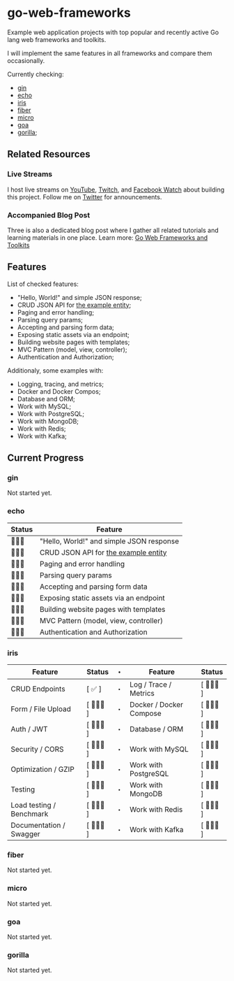 # go-web-frameworks

Example web application projects with top popular and recently active Go lang web frameworks and toolkits.

I will implement the same features in all frameworks and compare them occasionally.

Currently checking:

- [gin](https://github.com/gin-gonic/gin)
- [echo](https://github.com/labstack/echo)
- [iris](https://github.com/kataras/iris)
- [fiber](https://github.com/gofiber/fiber)
- [micro](https://github.com/micro/micro)
- [goa](https://github.com/goadesign/goa)
- [gorilla](https://github.com/gorilla/);

## Related Resources

### Live Streams

I host live streams on [YouTube][codervlogger-youtube-live], [Twitch][codervlogger-twitch-live], and [Facebook Watch][codervlogger-facebook-live] about building this project. Follow me on [Twitter][codervlogger-twitter] for announcements.

### Accompanied Blog Post

Three is also a dedicated blog post where I gather all related tutorials and learning materials in one place. Learn more: [Go Web Frameworks and Toolkits][codervlogger-goweb]

## Features

List of checked features:

- "Hello, World!" and simple JSON response;
- CRUD JSON API for [the example entity][folder-pkg];
- Paging and error handling;
- Parsing query params;
- Accepting and parsing form data;
- Exposing static assets via an endpoint;
- Building website pages with templates;
- MVC Pattern (model, view, controller);
- Authentication and Authorization;

Additionaly, some examples with:
- Logging, tracing, and metrics;
- Docker and Docker Compos;
- Database and ORM;
- Work with MySQL;
- Work with PostgreSQL;
- Work with MongoDB;
- Work with Redis;
- Work with Kafka;

## Current Progress

### gin

Not started yet.

### echo

| Status | Feature |
|-|-|
| 👨🏼‍💻 | "Hello, World!" and simple JSON response |
| 👨🏼‍💻 | CRUD JSON API for [the example entity][folder-pkg] |
| 👨🏼‍💻 | Paging and error handling |
| 👨🏼‍💻 | Parsing query params |
| 👨🏼‍💻 | Accepting and parsing form data |
| 👨🏼‍💻 | Exposing static assets via an endpoint |
| 👨🏼‍💻 | Building website pages with templates |
| 👨🏼‍💻 | MVC Pattern (model, view, controller) |
| 👨🏼‍💻 | Authentication and Authorization |

### iris

| Feature                       | Status | ・ | Feature                       | Status |
|-------------------------------|--------|---|-------------------------------|--------|
| CRUD Endpoints                | [ ✅ ] | ・ | Log / Trace / Metrics         | [ 👨🏼‍💻 ] |
| Form / File Upload            | [ 👨🏼‍💻 ] | ・ | Docker / Docker Compose       | [ 👷🏼‍♂️ ] |
| Auth / JWT                    | [ 👨🏼‍💻 ] | ・ | Database / ORM                | [ 👨🏼‍💻 ] |
| Security / CORS               | [ 👨🏼‍💻 ] | ・ | Work with MySQL               | [ 👨🏼‍💻 ] |
| Optimization / GZIP           | [ 👨🏼‍💻 ] | ・ | Work with PostgreSQL          | [ 👨🏼‍💻 ] |
| Testing                       | [ 👨🏼‍💻 ] | ・ | Work with MongoDB             | [ 👨🏼‍💻 ] |
| Load testing / Benchmark      | [ 👨🏼‍💻 ] | ・ | Work with Redis               | [ 👨🏼‍💻 ] |
| Documentation / Swagger       | [ 👨🏼‍💻 ] | ・ | Work with Kafka               | [ 👨🏼‍💻 ] |

### fiber

Not started yet.

### micro

Not started yet.

### goa

Not started yet.

### gorilla

Not started yet.

[folder-pkg]: https://github.com/CoderVlogger/go-web-frameworks/tree/main/pkg "Shared package"
[codervlogger-goweb]: https://www.codervlogger.com/go-web-frameworks-and-toolkits/ "Go Web Frameworks and Toolkits"
[codervlogger-youtube-live]: https://www.youtube.com/channel/UCYsloGIkGmSzk2pw6yf6_Gw/live "YouTube"
[codervlogger-twitch-live]: https://www.twitch.tv/codervlogger "Twitch"
[codervlogger-facebook-live]: https://www.facebook.com/CoderVlogger/live_videos/ "Facebook Watch"
[codervlogger-twitter]: https://twitter.com/KenanBekk "Twitter"
